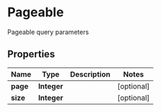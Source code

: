 

# Pageable

Pageable query parameters
## Properties

Name | Type | Description | Notes
------------ | ------------- | ------------- | -------------
**page** | **Integer** |  |  [optional]
**size** | **Integer** |  |  [optional]



